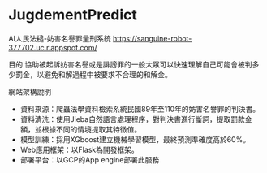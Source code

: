 # JugdementPredict
AI人民法槌-妨害名譽罪量刑系統
https://sanguine-robot-377702.uc.r.appspot.com/

目的
協助被起訴妨害名譽或是誹謗罪的一般大眾可以快速理解自己可能會被判多少罰金，以避免和解過程中被要求不合理的和解金。

網站架構說明
* 資料來源：爬蟲法學資料檢索系統民國89年至110年的妨害名譽罪的判決書。
* 資料清洗：使用Jieba自然語言處理程序，對判決書進行斷詞，提取罰款金額，並根據不同的情境提取其特徵值。
* 模型訓練：採用XGboost建立機械學習模型，最終預測準確度高於60%。
* Web應用框架：以Flask為開發框架。
* 部署平台：以GCP的App engine部署此服務

